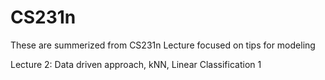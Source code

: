 # CS231n

These are summerized from CS231n Lecture focused on tips for modeling

Lecture 2: Data driven approach, kNN, Linear Classification 1
